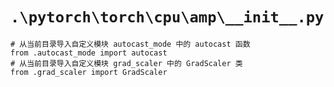 # `.\pytorch\torch\cpu\amp\__init__.py`

```
# 从当前目录导入自定义模块 autocast_mode 中的 autocast 函数
from .autocast_mode import autocast
# 从当前目录导入自定义模块 grad_scaler 中的 GradScaler 类
from .grad_scaler import GradScaler
```